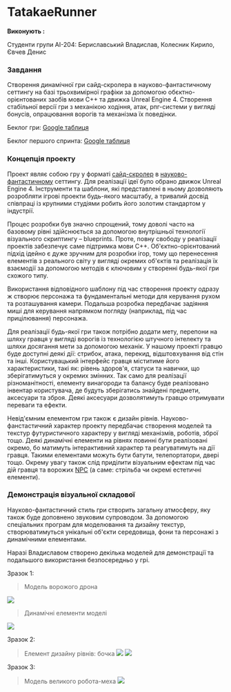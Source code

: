 TatakaeRunner
==

**Виконують :** 

Студенти групи АІ-204: Бериславський Владислав, Колесник Кирило, Євчев Денис

### Завдання
Створення динамічної гри сайд-скролера в науково-фантастичному сеттингу на базі трьохвимірної графіки за допомогою обєктно-орієнтованих заобів мови C++ та движка Unreal Engine 4. Створення стабільної версії гри з механікою ходіння, атак,  рпг-системи у вигляді бонусів, опрацювання ворогів та механізма їх поведінки.

Беклог гри: [Google таблиця](https://docs.google.com/spreadsheets/d/152F55wNs42_IqcW3bryD-lg3eZljbC1y7-hJDfxJo3A/edit#gid=0 "Беклог гри")

Беклог першого спринта: [Google таблиця](https://docs.google.com/spreadsheets/d/1HxsMV6HRRQSz0PiH38nqcb-S90R0hmTj24mcgAqIyKI/edit#gid=0 "Беклог першого спринта")

### Концепція проекту
Проект являє собою гру у форматі [сайд-скролер](https://uk.wikipedia.org/wiki/Сайд-скролер) в [науково-фантастичному](https://uk.wikipedia.org/wiki/Наукова_фантастика) сеттингу. 
Для реалізації ідеї було обрано движок Unreal Engine 4. Інструменти та шаблони, які представлені в ньому дозволяють розробляти ігрові проекти будь-якого масштабу, а тривалий досвід співпраці із крупними студіями робить його золотим стандартом у індустрії.

Процес розробки був значно спрощений, тому доволі часто на базовому рівні здійснюється за допомогою внутрішньої технології візуального скриптингу – blueprints. Проте, повну свободу у реалізації проектів забезпечує саме підтримка мови С++. Об&apos;єктно-орієнтований підхід ідейно є дуже зручним для розробки ігор, тому що перенесення елементів з реального світу у вигляді окремих об&apos;єктів та реалізація їх взаємодії за допомогою методів є ключовим у створенні будь-якої гри схожого типу.

Використання відповідного шаблону під час створення проекту одразу ж створює персонажа та фундаментальні методи для керування рухом та розташування камери. Подальша розробка передбачає задіяння миші для керування напрямком погляду (наприклад, під час прицілювання) персонажа.

Для реалізації будь-якої гри також потрібно додати мету, перепони на шляху гравця у вигляді ворогів із технологією штучного інтелекту та шляхи досягання мети за допомогою механік. У нашому проекті гравцю буде доступні деякі дії: стрибок, атака, перекид, відштовхування від стін та інші. Користувацький інтерфейс гравця міститиме його характеристики, такі як: рівень здоров&apos;я, статуси та навички, що зберігатимуться у окремих змінних. Так само для реалізації різноманітності, елементу винагороди та балансу буде реалізовано інвентар користувача, де будуть зберігатись знайдені предмети, аксесуари та зброя. Деякі аксесуари дозволятимуть гравцю отримувати переваги та ефекти.

Невід&apos;ємним елементом гри також є дизайн рівнів. Науково-фанстастичний характер проекту передбачає створення моделей та текстур футуристичного характеру у вигляді механізмів, роботів, зброї тощо. Деякі динамічні елементи на рівнях повинні бути реалізовані окремо, бо матимуть інтерактивний характер та реагуватимуть на дії гравця. Такими елементами можуть бути батути, телепортатори, двері тощо. Окрему увагу також слід приділити візуальним ефектам під час дій гравця та ворожих [NPC](https://uk.wikipedia.org/wiki/Неігровий_персонаж) (а саме: стрільба чи окремі естетичні елементи).

### Демонстрація візуальної складової
Науково-фантастичний стиль гри створить загальну атмосферу, яку також буде доповнено звуковим супроводом. За допомогою спеціальних програм для моделювання та дизайну текстур, створюватимуться унікальні об&apos;єкти середовища, фони та персонажі з динамічними елементами.

Наразі Владиславом створено декілька моделей для демонстрації та подальшого використання безпосередньо у грі.

Зразок 1:

> Модель ворожого дрона
> 
![](https://i.ibb.co/T4CSKxQ/enemyrotate.gif)

> Динамічні елементи моделі
> 
![](https://i.ibb.co/Kjnb0Vc/Enemy-light.gif)

Зразок 2:

> Елемент дизайну рівнів: бочка
![](https://i.ibb.co/V3MLdKB/image.png)
![](https://i.ibb.co/B6ZxTkk/image.png)

Зразок 3:

> Модель великого робота-меха
![](https://i.ibb.co/L0m9MXM/2-C25-D440-D641-4-F60-A3-A1-043-DFA35910-C.jpg)

